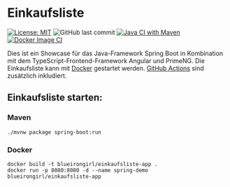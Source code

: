 # Einkaufsliste

[![License: MIT](https://img.shields.io/badge/License-MIT-yellow.svg)](https://opensource.org/licenses/MIT)
![GitHub last commit](https://img.shields.io/github/last-commit/blueirongirl/einkaufsliste-app)
[![Java CI with Maven](https://github.com/blueirongirl/einkaufsliste-app/actions/workflows/build%20with%20maven.yml/badge.svg?branch=master)](https://github.com/blueirongirl/einkaufsliste-app/actions/workflows/build%20with%20maven.yml)
[![Docker Image CI](https://github.com/blueirongirl/einkaufsliste-app/actions/workflows/docker-image.yml/badge.svg?branch=master)](https://github.com/blueirongirl/einkaufsliste-app/actions/workflows/docker-image.yml)

Dies ist ein Showcase für das Java-Framework Spring Boot in Kombination mit dem TypeScript-Frontend-Framework Angular und PrimeNG.
Die Einkaufsliste kann mit [Docker](Dockerfile) gestartet werden. [GitHub Actions](.github/workflows) sind zusätzlich inkludiert.

## Einkaufsliste starten:

### Maven

```shell
./mvnw package spring-boot:run
```

### Docker

```shell
docker build -t blueirongirl/einkaufsliste-app .
docker run -p 8080:8080 -d --name spring-demo blueirongirl/einkaufsliste-app
```
